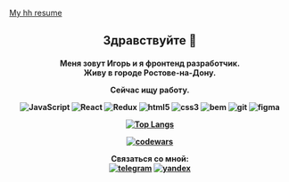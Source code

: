 [My hh resume](https://rostov.hh.ru/resume/ed437a84ff0be57a830039ed1f79756b666c58)
<h2 align="center">
Здравствуйте 👋<br>
</h2>
  <h4 align="center">
Меня зовут Игорь и я фронтенд разработчик. <br>
Живу в городе Ростове-на-Дону.<br>
      </p>
      <p align="center">
Сейчас ищу работу.
</p>
    
![JavaScript](https://img.shields.io/badge/-JavaScript-003131?style=for-the-badge&logo=javascript&logoColor=yellow)
![React](https://img.shields.io/badge/-react-003131?style=for-the-badge&logo=react&logoColor=blue)
![Redux](https://img.shields.io/badge/-redux-003131?style=for-the-badge&logo=redux&logoColor=blue)
![html5](https://img.shields.io/badge/-html-003131?style=for-the-badge&logo=html5&logoColor=orange)
![css3](https://img.shields.io/badge/-css-003131?style=for-the-badge&logo=css3&logoColor=green)
![bem](https://img.shields.io/badge/-bem-003131?style=for-the-badge&logo=bem&logoColor=green)
![git](https://img.shields.io/badge/-git-003131?style=for-the-badge&logo=git&logoColor=green)
![figma](https://img.shields.io/badge/-figma-003131?style=for-the-badge&logo=figma&logoColor=green)


[![Top Langs](https://github-readme-stats.vercel.app/api/top-langs/?username=anuraghazra&layout=compact)](https://github.com/anuraghazra/github-readme-stats)

[![codewars](https://www.codewars.com/users/igor-sergeevich/badges/large)](https://www.codewars.com/users/igor-sergeevich-po)

Связаться со мной:<br>
[![telegram](https://img.shields.io/badge/-telegram-003131?style=for-the-badge&logo=telegram&logoColor=blue)](https://t.me/elDev161)
<a href="mailto:79515076779@ya.ru&body=привет?subject=вопрос">
![yandex](https://img.shields.io/badge/-@mail-003131?style=for-the-badge&logo=yandex&logoColor=blue)
</a>

